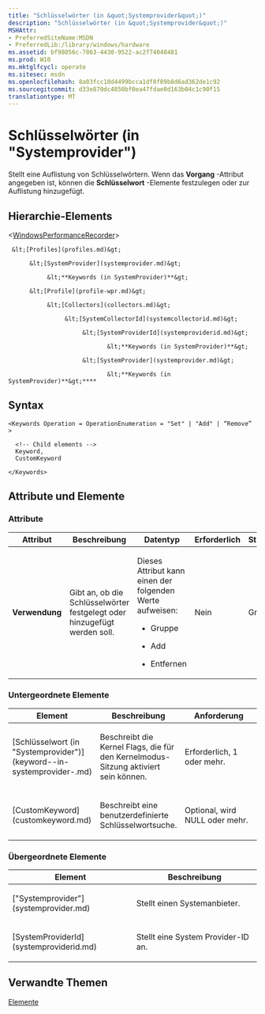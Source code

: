 ```yaml
---
title: "Schlüsselwörter (in &quot;Systemprovider&quot;)"
description: "Schlüsselwörter (in &quot;Systemprovider&quot;)"
MSHAttr:
- PreferredSiteName:MSDN
- PreferredLib:/library/windows/hardware
ms.assetid: bf98056c-7863-4430-9522-ac2f74048481
ms.prod: W10
ms.mktglfcycl: operate
ms.sitesec: msdn
ms.openlocfilehash: 8a03fcc10d4499bcca1df8f09b8d6ad362de1c92
ms.sourcegitcommit: d33e870dc4850bf0ea47fdae0d163b04c1c90f15
translationtype: MT
---
```

# <a name="keywords-in-systemprovider"></a>Schlüsselwörter (in "Systemprovider")


Stellt eine Auflistung von Schlüsselwörtern. Wenn das **Vorgang** -Attribut angegeben ist, können die **Schlüsselwort** -Elemente festzulegen oder zur Auflistung hinzugefügt.

## <a name="element-hierarchy"></a>Hierarchie-Elements


&lt;[WindowsPerformanceRecorder](windowsperformancerecorder.md)&gt;

     &lt;[Profiles](profiles.md)&gt;

          &lt;[SystemProvider](systemprovider.md)&gt;

               &lt;**Keywords (in SystemProvider)**&gt;

          &lt;[Profile](profile-wpr.md)&gt;

               &lt;[Collectors](collectors.md)&gt;

                    &lt;[SystemCollectorId](systemcollectorid.md)&gt;

                         &lt;[SystemProviderId](systemproviderid.md)&gt;

                                &lt;**Keywords (in SystemProvider)**&gt;

                         &lt;[SystemProvider](systemprovider.md)&gt;

                                &lt;**Keywords (in SystemProvider)**&gt;****

## <a name="syntax"></a>Syntax


``` syntax
<Keywords Operation = OperationEnumeration = "Set" | "Add" | “Remove” >

  <!-- Child elements -->
  Keyword,
  CustomKeyword

</Keywords>
```

## <a name="attributes-and-elements"></a>Attribute und Elemente


### <a name="attributes"></a>Attribute

<table>
<colgroup>
<col width="20%" />
<col width="20%" />
<col width="20%" />
<col width="20%" />
<col width="20%" />
</colgroup>
<thead>
<tr class="header">
<th>Attribut</th>
<th>Beschreibung</th>
<th>Datentyp</th>
<th>Erforderlich</th>
<th>Standard</th>
</tr>
</thead>
<tbody>
<tr class="odd">
<td><p><strong>Verwendung</strong></p></td>
<td><p>Gibt an, ob die Schlüsselwörter festgelegt oder hinzugefügt werden soll.</p></td>
<td><p>Dieses Attribut kann einen der folgenden Werte aufweisen:</p>
<ul>
<li><p>Gruppe</p></li>
<li><p>Add</p></li>
<li><p>Entfernen</p></li>
</ul></td>
<td><p>Nein</p></td>
<td><p>Gruppe</p></td>
</tr>
</tbody>
</table>

 

### <a name="child-elements"></a>Untergeordnete Elemente

<table>
<colgroup>
<col width="33%" />
<col width="33%" />
<col width="33%" />
</colgroup>
<thead>
<tr class="header">
<th>Element</th>
<th>Beschreibung</th>
<th>Anforderung</th>
</tr>
</thead>
<tbody>
<tr class="odd">
<td><p>[Schlüsselwort (in "Systemprovider")](keyword--in-systemprovider-.md)</p></td>
<td><p>Beschreibt die Kernel Flags, die für den Kernelmodus-Sitzung aktiviert sein können.</p></td>
<td><p>Erforderlich, 1 oder mehr.</p></td>
</tr>
<tr class="even">
<td><p>[CustomKeyword](customkeyword.md)</p></td>
<td><p>Beschreibt eine benutzerdefinierte Schlüsselwortsuche.</p></td>
<td><p>Optional, wird NULL oder mehr.</p></td>
</tr>
</tbody>
</table>

 

### <a name="parent-elements"></a>Übergeordnete Elemente

<table>
<colgroup>
<col width="50%" />
<col width="50%" />
</colgroup>
<thead>
<tr class="header">
<th>Element</th>
<th>Beschreibung</th>
</tr>
</thead>
<tbody>
<tr class="odd">
<td><p>["Systemprovider"](systemprovider.md)</p></td>
<td><p>Stellt einen Systemanbieter.</p></td>
</tr>
<tr class="even">
<td><p>[SystemProviderId](systemproviderid.md)</p></td>
<td><p>Stellt eine System Provider-ID an.</p></td>
</tr>
</tbody>
</table>

 

## <a name="related-topics"></a>Verwandte Themen


[Elemente](elements.md)

 

 







